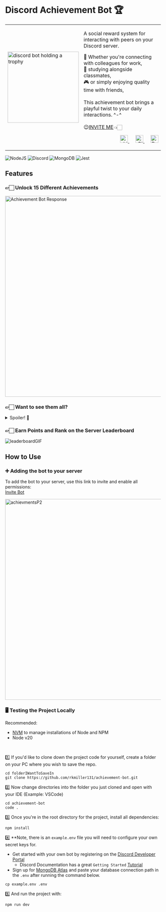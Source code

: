 # Discord Achievement Bot 🏆
<table>
  <tr>
    <td valign="center">
      <img src="https://github.com/user-attachments/assets/406e37c2-c822-4cf9-a9f0-8a062ab90a8d" alt="discord bot holding a trophy" style="width: 230px;">
    </td>
    <td valign="top">
      <p>A social reward system for interacting with peers on your Discord server.</p>
      💼 Whether you're connecting with colleagues for work, <br>
      📘 studying alongside classmates, <br>
      🎮 or simply enjoying quality time with friends, <br> <br>
      This achievement bot brings a playful twist to your daily interactions. ^-^ <br> <br>
      <span>😉<a href="https://discord.com/oauth2/authorize?client_id=1264779705685639261&scope=bot&permissions=311419989056" target="_blank">INVITE ME</a>👈🏻</span>
      <p align="right">
        <a href="https://www.linkedin.com/in/rachel-miller-mlr/" rel="nofollow">
          <img src="https://github.com/user-attachments/assets/a4b51cde-a789-4900-8fd5-9fe5ed9aec4e" alt="LinkdIn" style="width: 25px; margin-left: 20px;">
        </a>
        <a href="https://github.com/rkmiller131" rel="nofollow">
          <img src="https://github.com/user-attachments/assets/d9653fab-615e-44a6-92c9-ccf6dea15a7a" alt="GitHub" style="width: 25px; margin-left: 20px;">
        </a>
        <a href="https://webdevrachel.com/" rel="nofollow">
          <img src="https://github.com/user-attachments/assets/67d984b9-95ae-419c-97cc-53abc8d8cd5c" alt="Portfolio" style="width: 25px; margin-left: 20px;">
        </a>
      </p>
    </td>
  </tr>
</table>

![NodeJS](https://img.shields.io/badge/node.js-6DA55F?style=for-the-badge&logo=node.js&logoColor=white) 
![Discord](https://img.shields.io/badge/Discord-%235865F2.svg?style=for-the-badge&logo=discord&logoColor=white)
![MongoDB](https://img.shields.io/badge/MongoDB-%234ea94b.svg?style=for-the-badge&logo=mongodb&logoColor=white)
![Jest](https://img.shields.io/badge/-jest-%23C21325?style=for-the-badge&logo=jest&logoColor=white)

## Features
<h3>👉🏻 Unlock 15 Different Achievements</h3>
<img src="https://github.com/user-attachments/assets/adeb7a73-fc0a-40c5-9908-798bc603c075" alt="Achievement Bot Response" style="width: 650px;"/>
<br>
<h3>👉🏻 Want to see them all?</h3>
<details>
  <summary>Spoiler! 👀</summary>
  <img src="https://github.com/user-attachments/assets/7b398328-5392-4cd1-b10c-5ad96b3517f3" alt="achievmentsP1" style="width: 650px;"/>
  <img src="https://github.com/user-attachments/assets/a20120e8-a93e-4173-a9b6-ccdc17aef32c" alt="achievmentsP2" style="width: 650px;"/>
</details>
<h3>👉🏻 Earn Points and Rank on the Server Leaderboard</h3>

![leaderboardGIF](https://github.com/user-attachments/assets/4946b815-8b1d-4934-8f51-a5ea1a99061a)

## How to Use
### ➕ Adding the bot to your server
To add the bot to your server, use this link to invite and enable all permissions: <br>
[Invite Bot](https://discord.com/oauth2/authorize?client_id=1264779705685639261&scope=bot&permissions=311419989056)

<img src="https://github.com/user-attachments/assets/b54f98f5-d45a-4ce3-a58f-1b5dadb539d6" alt="achievmentsP2" style="width: 650px;"/>

### 🖥️ Testing the Project Locally
Recommended:
* [NVM](https://github.com/nvm-sh/nvm) to manage installations of Node and NPM
* Node v20
<br>

1️⃣ If you'd like to clone down the project code for yourself, create a folder on your PC where you wish to save the repo.
```
cd folderIWantToSaveIn
git clone https://github.com/rkmiller131/achievement-bot.git
```
2️⃣ Now change directories into the folder you just cloned and open with your IDE (Example: VSCode)
```
cd achievement-bot
code .
```
3️⃣ Once you're in the root directory for the project, install all dependencies:
```
npm install
```
4️⃣ **Note, there is an `example.env` file you will need to configure your own secret keys for. <br>
* Get started with your own bot by registering on the [Discord Developer Portal](https://discord.com/developers/docs/intro) <br>
  * Discord Documentation has a great `Getting Started` [Tutorial](https://discord.com/developers/docs/quick-start/getting-started) <br>
* Sign up for [MongoDB Atlas](https://www.mongodb.com/cloud/atlas/register) and paste your database connection path in the `.env` after running the command below.
```
cp example.env .env
```
5️⃣ And run the project with:
```
npm run dev
```

